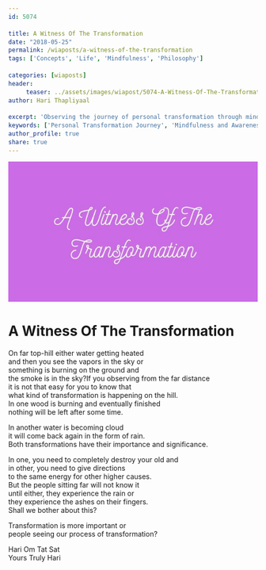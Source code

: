 ```yaml
--- 
id: 5074

title: A Witness Of The Transformation
date: "2018-05-25"
permalink: /wiaposts/a-witness-of-the-transformation
tags: ['Concepts', 'Life', 'Mindfulness', 'Philosophy']    

categories: [wiaposts] 
header:
     teaser: ../assets/images/wiapost/5074-A-Witness-Of-The-Transformation.jpg
author: Hari Thapliyaal 

excerpt: 'Observing the journey of personal transformation through mindfulness and awareness.' 
keywords: ['Personal Transformation Journey', 'Mindfulness and Awareness', 'Life Changes', 'Philosophical Insights on Transformation']
author_profile: true 
share: true 
---
```


![A Witness Of The Transformation](../assets/images/wiapost/5074-A-Witness-Of-The-Transformation.jpg)     
   
# A Witness Of The Transformation   
    
On far top-hill either water getting heated     
and then you see the vapors in the sky or     
something is burning on the ground and     
the smoke is in the sky?If you observing from the far distance     
it is not that easy for you to know that     
what kind of transformation is happening on the hill.    
In one wood is burning and eventually finished     
nothing will be left after some time.    
    
In another water is becoming cloud     
it will come back again in the form of rain.    
Both transformations have their importance and significance.    
     
In one, you need to completely destroy your old and     
in other, you need to give directions     
to the same energy for other higher causes.    
But the people sitting far will not know it     
until either, they experience the rain or     
they experience the ashes on their fingers.     
Shall we bother about this?    
    
Transformation is more important or     
people seeing our process of transformation?    
    
Hari Om Tat Sat     
Yours Truly Hari    
    
    
